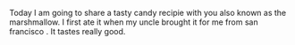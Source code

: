 Today I am going to share a tasty candy recipie with you also known as the marshmallow. 
I first ate it when my uncle brought it for me from san francisco .
It tastes really good.
